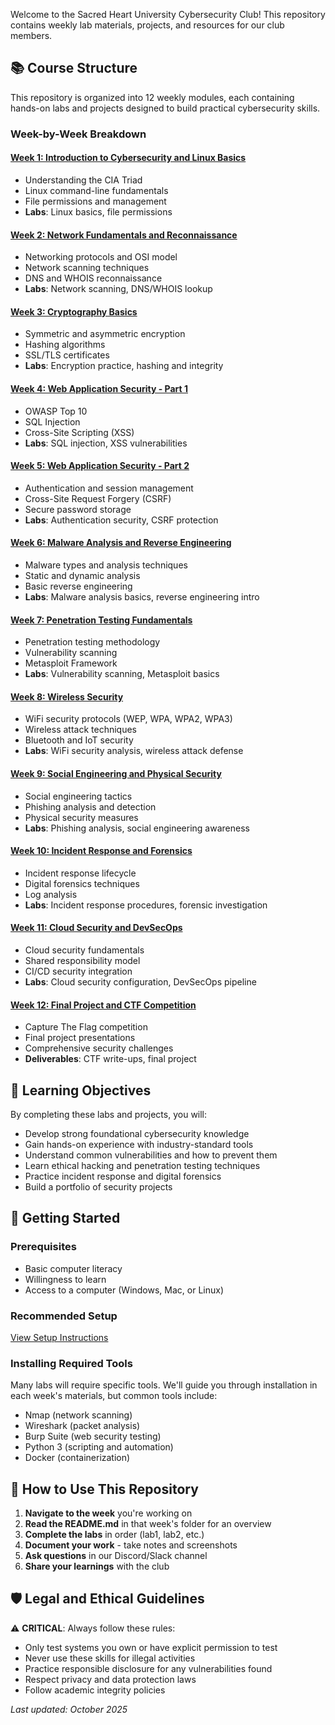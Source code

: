 Welcome to the Sacred Heart University Cybersecurity Club! This repository contains weekly lab materials, projects, and resources for our club members.

## 📚 Course Structure

This repository is organized into 12 weekly modules, each containing hands-on labs and projects designed to build practical cybersecurity skills.

### Week-by-Week Breakdown

#### [Week 1: Introduction to Cybersecurity and Linux Basics](Week1/)
- Understanding the CIA Triad
- Linux command-line fundamentals
- File permissions and management
- **Labs**: Linux basics, file permissions

#### [Week 2: Network Fundamentals and Reconnaissance](Week2/)
- Networking protocols and OSI model
- Network scanning techniques
- DNS and WHOIS reconnaissance
- **Labs**: Network scanning, DNS/WHOIS lookup

#### [Week 3: Cryptography Basics](Week3/)
- Symmetric and asymmetric encryption
- Hashing algorithms
- SSL/TLS certificates
- **Labs**: Encryption practice, hashing and integrity

#### [Week 4: Web Application Security - Part 1](Week4/)
- OWASP Top 10
- SQL Injection
- Cross-Site Scripting (XSS)
- **Labs**: SQL injection, XSS vulnerabilities

#### [Week 5: Web Application Security - Part 2](Week5/)
- Authentication and session management
- Cross-Site Request Forgery (CSRF)
- Secure password storage
- **Labs**: Authentication security, CSRF protection

#### [Week 6: Malware Analysis and Reverse Engineering](Week6/)
- Malware types and analysis techniques
- Static and dynamic analysis
- Basic reverse engineering
- **Labs**: Malware analysis basics, reverse engineering intro

#### [Week 7: Penetration Testing Fundamentals](Week7/)
- Penetration testing methodology
- Vulnerability scanning
- Metasploit Framework
- **Labs**: Vulnerability scanning, Metasploit basics

#### [Week 8: Wireless Security](Week8/)
- WiFi security protocols (WEP, WPA, WPA2, WPA3)
- Wireless attack techniques
- Bluetooth and IoT security
- **Labs**: WiFi security analysis, wireless attack defense

#### [Week 9: Social Engineering and Physical Security](Week9/)
- Social engineering tactics
- Phishing analysis and detection
- Physical security measures
- **Labs**: Phishing analysis, social engineering awareness

#### [Week 10: Incident Response and Forensics](Week10/)
- Incident response lifecycle
- Digital forensics techniques
- Log analysis
- **Labs**: Incident response procedures, forensic investigation

#### [Week 11: Cloud Security and DevSecOps](Week11/)
- Cloud security fundamentals
- Shared responsibility model
- CI/CD security integration
- **Labs**: Cloud security configuration, DevSecOps pipeline

#### [Week 12: Final Project and CTF Competition](Week12/)
- Capture The Flag competition
- Final project presentations
- Comprehensive security challenges
- **Deliverables**: CTF write-ups, final project

## 🎯 Learning Objectives

By completing these labs and projects, you will:
- Develop strong foundational cybersecurity knowledge
- Gain hands-on experience with industry-standard tools
- Understand common vulnerabilities and how to prevent them
- Learn ethical hacking and penetration testing techniques
- Practice incident response and digital forensics
- Build a portfolio of security projects

## 🚀 Getting Started

### Prerequisites
- Basic computer literacy
- Willingness to learn
- Access to a computer (Windows, Mac, or Linux)

### Recommended Setup
[View Setup Instructions](GETTING_STARTED.MD)

### Installing Required Tools
Many labs will require specific tools. We'll guide you through installation in each week's materials, but common tools include:
- Nmap (network scanning)
- Wireshark (packet analysis)
- Burp Suite (web security testing)
- Python 3 (scripting and automation)
- Docker (containerization)

## 📖 How to Use This Repository

1. **Navigate to the week** you're working on
2. **Read the README.md** in that week's folder for an overview
3. **Complete the labs** in order (lab1, lab2, etc.)
4. **Document your work** - take notes and screenshots
5. **Ask questions** in our Discord/Slack channel
6. **Share your learnings** with the club

## 🛡️ Legal and Ethical Guidelines

⚠️ **CRITICAL**: Always follow these rules:
- Only test systems you own or have explicit permission to test
- Never use these skills for illegal activities
- Practice responsible disclosure for any vulnerabilities found
- Respect privacy and data protection laws
- Follow academic integrity policies

  

*Last updated: October 2025*
